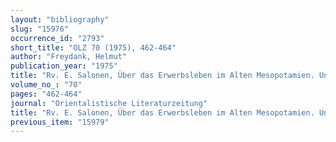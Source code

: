 ```yaml
---
layout: "bibliography"
slug: "15976"
occurrence_id: "2793"
short_title: "OLZ 70 (1975), 462-464"
author: "Freydank, Helmut"
publication_year: "1975"
title: "Rv. E. Salonen, Über das Erwerbsleben im Alten Mesopotamien. Untersuchungen zu den akkadischen Berufsnamen. Teil I"
volume_no_: "70"
pages: "462-464"
journal: "Orientalistische Literaturzeitung"
title: "Rv. E. Salonen, Über das Erwerbsleben im Alten Mesopotamien. Untersuchungen zu den akkadischen Berufsnamen. Teil I"
previous_item: "15979"
---
```

